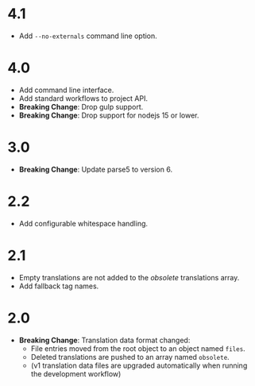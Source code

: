 
# 4.1
+ Add `--no-externals` command line option.

# 4.0
+ Add command line interface.
+ Add standard workflows to project API.
+ **Breaking Change**: Drop gulp support.
+ **Breaking Change**: Drop support for nodejs 15 or lower.

# 3.0
+ **Breaking Change**: Update parse5 to version 6.

# 2.2
+ Add configurable whitespace handling.

# 2.1
+ Empty translations are not added to the _obsolete_ translations array.
+ Add fallback tag names.

# 2.0
+ **Breaking Change**: Translation data format changed:
    + File entries moved from the root object to an object named `files`.
    + Deleted translations are pushed to an array named `obsolete`.
    + (v1 translation data files are upgraded automatically when running the development workflow)
